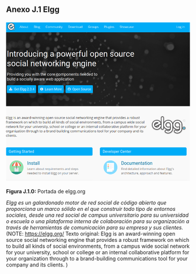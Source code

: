 ## Anexo J.1 Elgg

### ![image alt text](image_0.png)

**Figura J.1.0:** Portada de elgg.org

*Elgg es un galardonado motor de red social de código abierto que proporciona un marco sólido en el que construir todo tipo de entornos sociales, desde una red social de campus universitario para su universidad o escuela o una plataforma interna de colaboración para su organización a través de herramientas de comunicación para su empresa y sus clientes.* (NOTE:  https://elgg.org/ 
Texto original:  Elgg is an award-winning open source social networking engine that provides a robust framework on which to build all kinds of social environments, from a campus wide social network for your university, school or college or an internal collaborative platform for your organization through to a brand-building communications tool for your company and its clients. )

